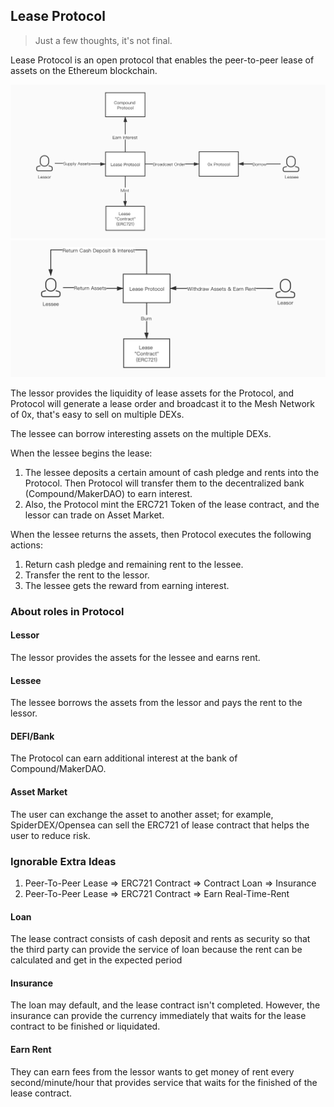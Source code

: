 
## Lease Protocol

> Just a few thoughts, it's not final.

Lease Protocol is an open protocol that enables the peer-to-peer lease of assets on the Ethereum blockchain.

![Borrow.png](./images/borrow-assets.jpg)
![Return.png](./images/return-assets.jpg)

The lessor provides the liquidity of lease assets for the Protocol, and Protocol will generate a lease order and broadcast it to the Mesh Network of 0x, that's easy to sell on multiple DEXs.

The lessee can borrow interesting assets on the multiple DEXs.

When the lessee begins the lease:
1. The lessee deposits a certain amount of cash pledge and rents into the Protocol. Then Protocol will transfer them to the decentralized bank (Compound/MakerDAO) to earn interest.
2. Also, the Protocol mint the ERC721 Token of the lease contract, and the lessor can trade on Asset Market.  

When the lessee returns the assets, then Protocol executes the following actions:
1. Return cash pledge and remaining rent to the lessee.
2. Transfer the rent to the lessor.
3. The lessee gets the reward from earning interest.

### About roles in Protocol
#### Lessor
The lessor provides the assets for the lessee and earns rent.

#### Lessee
The lessee borrows the assets from the lessor and pays the rent to the lessor. 

#### DEFI/Bank
The Protocol can earn additional interest at the bank of Compound/MakerDAO.

#### Asset Market
The user can exchange the asset to another asset; for example, SpiderDEX/Opensea can sell the ERC721 of lease contract that helps the user to reduce risk.

### Ignorable Extra Ideas
1. Peer-To-Peer Lease => ERC721 Contract => Contract Loan => Insurance
2. Peer-To-Peer Lease => ERC721 Contract => Earn Real-Time-Rent

#### Loan
The lease contract consists of cash deposit and rents as security so that the third party can provide the service of loan because the rent can be calculated and get in the expected period

#### Insurance
The loan may default, and the lease contract isn't completed. However, the insurance can provide the currency immediately that waits for the lease contract to be finished or liquidated. 

#### Earn Rent 
They can earn fees from the lessor wants to get money of rent every second/minute/hour that provides service that waits for the finished of the lease contract.
